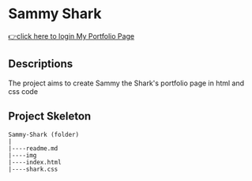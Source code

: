 <h1>Sammy Shark</h1>

[👉click here to login My Portfolio Page](https://ilkerkr.github.io/Sammy-Shark/)

<h2>Descriptions</h2>
<p>The project aims to create Sammy the Shark's portfolio page in html and css code </p>

<h2>Project Skeleton</h2>

```
Sammy-Shark (folder)
|
|----readme.md                  
|----img
|----index.html  
|----shark.css  
```